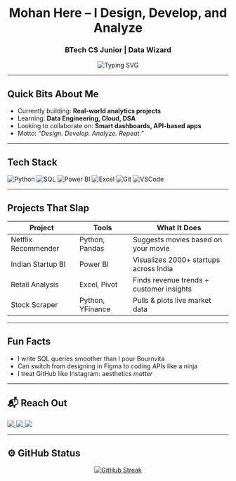 <h1 align="center">Mohan Here – I Design, Develop, and Analyze</h1>
<h3 align="center">BTech CS Junior | Data Wizard  </h3>

<p align="center">
  <img src="https://readme-typing-svg.herokuapp.com?font=JetBrains+Mono&size=20&pause=1000&color=678079&width=450&lines=Building+Data+Pipelines+%26+Dashboards;Lover+of+SQL%2C+Python+%26+Power+BI;" alt="Typing SVG" />
</p>

---

##  Quick Bits About Me

-  Currently building: **Real-world analytics projects**
-  Learning: **Data Engineering, Cloud, DSA**
-  Looking to collaborate on: **Smart dashboards, API-based apps**
-  Motto: *“Design. Develop. Analyze. Repeat.”*

---

##  Tech Stack

![Python](https://img.shields.io/badge/-Python-333333?style=for-the-badge&logo=python)
![SQL](https://img.shields.io/badge/-SQL-1E1E1E?style=for-the-badge&logo=postgresql)
![Power BI](https://img.shields.io/badge/-Power%20BI-F2C811?style=for-the-badge&logo=powerbi&logoColor=black)
![Excel](https://img.shields.io/badge/-Excel-217346?style=for-the-badge&logo=microsoft-excel)
![Git](https://img.shields.io/badge/-Git-F05032?style=for-the-badge&logo=git)
![VSCode](https://img.shields.io/badge/-VSCode-007ACC?style=for-the-badge&logo=visual-studio-code)

---

##  Projects That Slap

|  Project |  Tools |  What It Does |
|-----------|----------|----------------|
|  Netflix Recommender | Python, Pandas | Suggests movies based on your movie |
|  Indian Startup BI | Power BI | Visualizes 2000+ startups across India |
|  Retail Analysis | Excel, Pivot | Finds revenue trends + customer insights |
|  Stock Scraper | Python, YFinance | Pulls & plots live market data |


---

##  Fun Facts

-  I write SQL queries smoother than I pour Bournvita  
-  Can switch from designing in Figma to coding APIs like a ninja  
-  I treat GitHub like Instagram: aesthetics *matter*  

---

## 📬 Reach Out

<p align="left">
  <a href="https://linkedin.com/in/yourusername">
    <img src="https://img.shields.io/badge/LinkedIn-Connect-0077B5?style=for-the-badge&logo=linkedin" />
  </a>
  <a href="https://your-portfolio-link.com">
    <img src="https://img.shields.io/badge/Portfolio-View-0A66C2?style=for-the-badge&logo=firefox" />
  </a>
  <a href="mailto:youremail@gmail.com">
    <img src="https://img.shields.io/badge/Gmail-Message-red?style=for-the-badge&logo=gmail" />
  </a>
</p>

---

## ⚙️ GitHub Status

<p align="center">
  <a href="https://git.io/streak-stats"><img src="https://github-readme-streak-stats.herokuapp.com?user=unknownsteve7&theme=gruvbox&date_format=%5BY%20%5DM%20j" alt="GitHub Streak" /></a>
</p>


